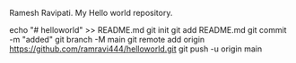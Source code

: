 Ramesh Ravipati.
My Hello world repository.

echo "# helloworld" >> README.md
git init
git add README.md
git commit -m "added"
git branch -M main
git remote add origin https://github.com/ramravi444/helloworld.git
git push -u origin main